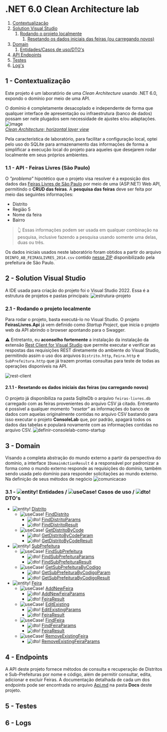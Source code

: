 # .NET 6.0 Clean Architecture lab
1. [Contextualização](#Contextualização)
2. [Solution Visual Studio](#SolutionVS)
	1. [Rodando o projeto localmente](#RodandoOProjeto)
		1. [Resetando os dados iniciais das feiras (ou carregando novos)](#ImportandoOsDados)
3. [Domain](#Domain)
	1.	[Entidades/Casos de uso/DTO's](#EntidadesCasosDeUsoDtos)
4. [API Endpoints](#ApiEndpoints)
5. [Testes](#Testes)
6. [Log's](#Logs)



## 1 - Contextualização <a name="Contextualização"></a>
Este projeto é um laboratório de uma *Clean Architecture* usando .NET 6.0, expondo o domínio por meio de uma API. 

O domínio é completamente desacoplado e independente de forma que qualquer interface de apresentação ou infraestrutura (banco de dados) possam ser nele plugados sem necessidade de ajustes e/ou adaptações.
![image](https://user-images.githubusercontent.com/3535044/198698338-ae41014a-cfa6-4699-8df5-1a2657c7f9a1.png)     
[*Clean Architecture; horizontal layer view*](https://learn.microsoft.com/en-us/dotnet/architecture/modern-web-apps-azure/common-web-application-architectures)

Pela característica de laboratório, para facilitar a configuração local, optei pelo uso do SQLite para armazenamento das informações de forma a simplificar a execução local do projeto para aqueles que desejarem rodar localmente em seus próprios ambientes.

### 1.1 - API - Feiras Livres (São Paulo)
O *"problema"* hipotético que o projeto visa resolver é a exposição dos dados das [Feiras Livres de São Paulo](https://www.prefeitura.sp.gov.br/cidade/secretarias/subprefeituras/abastecimento/noticias/index.php?p=294187) por meio de uma (ASP.NET) Web API, permitindo o **CRUD das feiras**.
A **pesquisa das feiras** deve ser feita por meio das seguintes informações:
- Distrito
- Região 5
- Nome da feira
- Bairro
> 👆 Essas informações podem ser usada em qualquer combinação na pesquisa, inclusive fazendo a pesquisa usando somente uma delas, duas ou três.

Os dados iniciais usados neste laboratório foram obtidos a partir do arquivo `DEINFO_AB_FEIRASLIVRES_2014.csv` contido [nesse ZIP](http://www.prefeitura.sp.gov.br/cidade/secretarias/upload/chamadas/feiras_livres_1429113213.zip) disponibilizado pela prefeitura de São Paulo. 

## 2 - Solution Visual Studio<a name="SolutionVS"></a>
A IDE usada para criação do projeto foi o Visual Studio 2022.
Essa é a estrutura de projetos e pastas principais:
![estrutura-projeto](https://user-images.githubusercontent.com/3535044/198698547-946bfdd5-5ea4-43de-8da6-580ef8a1b522.png)

### 2.1 - Rodando o projeto localmente<a name="RodandoOProjeto"></a>
Para rodar o projeto, basta executá-lo no Visual Studio. O projeto **FeirasLivres.Api** já vem definido como *Startup Project*, que inicia o projeto web da API abrindo o browser apontando para o Swagger.

⚠ Entretanto, eu **aconselho fortemente** a instalação da instalação da extensão [Rest Client for Visual Studio](https://github.com/madskristensen/RestClientVS) que permite executar e verificar as respostas das requisições REST diretamente do ambiente do Visual Studio, permitindo assim o uso dos arquivos `Distrito.http`, `Feira.http` e `SubPrefeitura.http` que já trazem prontas consultas para teste de todas as operações disponíveis na API.

![rest-client](https://user-images.githubusercontent.com/3535044/198826247-982ffdd7-b3fd-4798-b03d-49e9f50dbdc5.png)

#### 2.1.1 - Resetando os dados iniciais das feiras (ou carregando novos)<a name="ImportandoOsDados"></a>
O projeto já disponibiliza na pasta SqliteDb o arquivo `feiras-livres.db` carregado com as feiras provenientes do arquivo CSV já citado. Entretanto é possível a qualquer momento *"resetar"* as informações do banco de dados com aquelas originalmente contidas no arquivo CSV bastando para isso executar o projeto **ConsoleLab** que, por padrão, apagará todos os dados das tabelas e populará novamente com as informações contidas no arquivo CSV.
![definir-consolelab-como-startup](https://user-images.githubusercontent.com/3535044/198825259-0890b1b6-2c63-4838-b750-46bd0be907d2.png)

## 3 - Domain<a name="Domain"></a>
Visando a completa abstração do mundo externo a partir da perspectiva do domínio, a interface `IDomainActionResult` é a responsável por padronizar a forma como o mundo externo responde as requisições do domínio, também sendo usada pelo domínio para responder solicitações ao mundo externo.
Na definição de seus métodos de negócio 
![comunicacao](https://user-images.githubusercontent.com/3535044/198842361-07492d31-7f63-4e68-9e36-c2bd69869b37.png)

### 3.1 - ![entity!](https://p.yusukekamiyamane.com/icons/search/fugue/icons/document-list.png)  Entidades / ![useCase!](https://p.yusukekamiyamane.com/icons/search/fugue/icons/lightning.png) Casos de uso / ![dto!](https://p.yusukekamiyamane.com/icons/search/fugue/icons/envelope-share.png) DTO's<a name="EntidadesCasosDeUsoDtos"></a>
- ![entity!](https://p.yusukekamiyamane.com/icons/search/fugue/icons/document-list.png) [Distrito](https://github.com/brncesar/Feira/blob/master/FeirasLivres.Domain/Entities/DistritoEntity/Distrito.cs)
	- ![useCase!](https://p.yusukekamiyamane.com/icons/search/fugue/icons/lightning.png) [FindDistrito](https://github.com/brncesar/Feira/blob/master/FeirasLivres.Domain/Entities/DistritoEntity/FindDistritoUseCase/FindDistrito.cs)
		- ![dto!](https://p.yusukekamiyamane.com/icons/search/fugue/icons/envelope-share.png) [FindDistritoParams](https://github.com/brncesar/Feira/blob/master/FeirasLivres.Domain/Entities/DistritoEntity/FindDistritoUseCase/FindDistrito.Params.cs)
		- ![dto!](https://p.yusukekamiyamane.com/icons/search/fugue/icons/envelope-share.png) [FindDistritoResult](https://github.com/brncesar/Feira/blob/master/FeirasLivres.Domain/Entities/DistritoEntity/FindDistritoUseCase/FindDistrito.Result.cs)
	- ![useCase!](https://p.yusukekamiyamane.com/icons/search/fugue/icons/lightning.png) [GetDistritoByCode](https://github.com/brncesar/Feira/blob/master/FeirasLivres.Domain/Entities/DistritoEntity/GetDistritoByCodigoUseCase/GetDistritoByCodigo.cs)
		- ![dto!](https://p.yusukekamiyamane.com/icons/search/fugue/icons/envelope-share.png) [GetDistritoByCodeParam](https://github.com/brncesar/Feira/blob/master/FeirasLivres.Domain/Entities/DistritoEntity/GetDistritoByCodigoUseCase/GetDistritoByCodigo.Params.cs)
		- ![dto!](https://p.yusukekamiyamane.com/icons/search/fugue/icons/envelope-share.png) [GetDistritoByCodeResult](https://github.com/brncesar/Feira/blob/master/FeirasLivres.Domain/Entities/DistritoEntity/GetDistritoByCodigoUseCase/GetDistritoByCodigo.Result.cs)
- ![entity!](https://p.yusukekamiyamane.com/icons/search/fugue/icons/document-list.png) [SubPrefeitura](https://github.com/brncesar/Feira/blob/master/FeirasLivres.Domain/Entities/SubPrefeituraEntity/SubPrefeitura.cs)
	- ![useCase!](https://p.yusukekamiyamane.com/icons/search/fugue/icons/lightning.png) [FindSubPrefeitura](https://github.com/brncesar/Feira/blob/master/FeirasLivres.Domain/Entities/SubPrefeituraEntity/FindSubPrefeituraUseCase/FindSubPrefeitura.cs)
		- ![dto!](https://p.yusukekamiyamane.com/icons/search/fugue/icons/envelope-share.png) [FindSubPrefeituraParams](https://github.com/brncesar/Feira/blob/master/FeirasLivres.Domain/Entities/SubPrefeituraEntity/FindSubPrefeituraUseCase/FindSubPrefeitura.Params.cs)
		- ![dto!](https://p.yusukekamiyamane.com/icons/search/fugue/icons/envelope-share.png) [FindSubPrefeituraResult](https://github.com/brncesar/Feira/blob/master/FeirasLivres.Domain/Entities/SubPrefeituraEntity/FindSubPrefeituraUseCase/FindSubPrefeitura.Result.cs)
	- ![useCase!](https://p.yusukekamiyamane.com/icons/search/fugue/icons/lightning.png) [GetSubPrefeituraByCodigo](https://github.com/brncesar/Feira/blob/master/FeirasLivres.Domain/Entities/SubPrefeituraEntity/GetSubPrefeituraByCodigoUseCase/GetSubPrefeituraByCodigo.cs)
		- ![dto!](https://p.yusukekamiyamane.com/icons/search/fugue/icons/envelope-share.png) [GetSubPrefeituraByCodigoParam](https://github.com/brncesar/Feira/blob/master/FeirasLivres.Domain/Entities/SubPrefeituraEntity/GetSubPrefeituraByCodigoUseCase/GetSubPrefeituraByCodigo.Params.cs)
		- ![dto!](https://p.yusukekamiyamane.com/icons/search/fugue/icons/envelope-share.png) [GetSubPrefeituraByCodigoResult](https://github.com/brncesar/Feira/blob/master/FeirasLivres.Domain/Entities/SubPrefeituraEntity/GetSubPrefeituraByCodigoUseCase/GetSubPrefeituraByCodigo.Result.cs)
- ![entity!](https://p.yusukekamiyamane.com/icons/search/fugue/icons/document-list.png) [Feira](https://github.com/brncesar/Feira/blob/master/FeirasLivres.Domain/Entities/FeiraEntity/Feira.cs)
	- ![useCase!](https://p.yusukekamiyamane.com/icons/search/fugue/icons/lightning.png) [AddNewFeira](https://github.com/brncesar/Feira/blob/master/FeirasLivres.Domain/Entities/FeiraEntity/AddNewFeiraUseCase/AddNewFeira.cs)
		- ![dto!](https://p.yusukekamiyamane.com/icons/search/fugue/icons/envelope-share.png) [AddNewFeiraParams](https://github.com/brncesar/Feira/blob/master/FeirasLivres.Domain/Entities/FeiraEntity/AddNewFeiraUseCase/AddNewFeira.Params.cs)
		- ![dto!](https://p.yusukekamiyamane.com/icons/search/fugue/icons/envelope-share.png) [FeiraResult](https://github.com/brncesar/Feira/blob/master/FeirasLivres.Domain/Entities/FeiraEntity/_Common/FeiraResult.cs)
	- ![useCase!](https://p.yusukekamiyamane.com/icons/search/fugue/icons/lightning.png) [EditExisting](https://github.com/brncesar/Feira/blob/master/FeirasLivres.Domain/Entities/FeiraEntity/EditExistingFeiraUseCase/EditExistingFeira.cs)
		- ![dto!](https://p.yusukekamiyamane.com/icons/search/fugue/icons/envelope-share.png) [EditExistingParams](https://github.com/brncesar/Feira/blob/master/FeirasLivres.Domain/Entities/FeiraEntity/EditExistingFeiraUseCase/EditExistingFeira.Params.cs)
		- ![dto!](https://p.yusukekamiyamane.com/icons/search/fugue/icons/envelope-share.png) [FeiraResult](https://github.com/brncesar/Feira/blob/master/FeirasLivres.Domain/Entities/FeiraEntity/_Common/FeiraResult.cs)
	- ![useCase!](https://p.yusukekamiyamane.com/icons/search/fugue/icons/lightning.png) [FindFeira](https://github.com/brncesar/Feira/blob/master/FeirasLivres.Domain/Entities/FeiraEntity/FindFeiraUseCase/FindFeira.cs)
		- ![dto!](https://p.yusukekamiyamane.com/icons/search/fugue/icons/envelope-share.png) [FindFeiraParams](https://github.com/brncesar/Feira/blob/master/FeirasLivres.Domain/Entities/FeiraEntity/FindFeiraUseCase/FindFeira.Params.cs)
		- ![dto!](https://p.yusukekamiyamane.com/icons/search/fugue/icons/envelope-share.png) [FeiraResult](https://github.com/brncesar/Feira/blob/master/FeirasLivres.Domain/Entities/FeiraEntity/_Common/FeiraResult.cs)
	- ![useCase!](https://p.yusukekamiyamane.com/icons/search/fugue/icons/lightning.png) [RemoveExistingFeira](https://github.com/brncesar/Feira/blob/master/FeirasLivres.Domain/Entities/FeiraEntity/RemoveExistingFeiraUseCase/RemoveExistingFeira.cs)
		- ![dto!](https://p.yusukekamiyamane.com/icons/search/fugue/icons/envelope-share.png) [RemoveExistingFeiraParams](https://github.com/brncesar/Feira/blob/master/FeirasLivres.Domain/Entities/FeiraEntity/RemoveExistingFeiraUseCase/RemoveExistingFeira.Params.cs)


## 4 - Endpoints<a name="EndPoints"></a>
A API deste projeto fornece métodos de consulta e recuperação de Distritos e Sub-Prefeituras por nome e código, além de permitir consultar, edita, adicionar e excluir Feiras.
A documentação detalhada de cada um dos endpoints pode ser encontrada no arquivo [Api.md](https://github.com/brncesar/Feira/blob/master/Docs/Api.md) na pasta **Docs** deste projeto.

## 5 - Testes<a name="Testes"></a>


## 6 - Logs<a name="Logs"></a>
